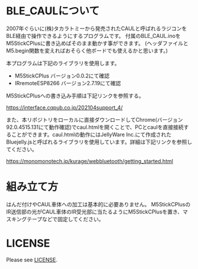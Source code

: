 # BLE_CAULについて
2007年ぐらいに(株)タカラトミーから発売されたCAULと呼ばれるラジコンをBLE経由で操作できるようにするプログラムです。
付属のBLE_CAUL.inoをM5StickCPlusに書き込めばそのまま動かす事ができます。
(ヘッダファイルとM5.begin関数を変えればおそらく他ボードでも使えるかと思います。)

本プログラムは下記のライブラリを使用します。
- M5StickCPlus バージョン0.0.2にて確認
- IRremoteESP8266 バージョン2.7.19にて確認

M5StickCPlusへの書き込み手順は下記リンクを参照する。

https://interface.cqpub.co.jp/202104support_4/

また、本リポジトリをローカルに直接ダウンロードしてChrome(バージョン92.0.4515.131にて動作確認)でcaul.htmlを開くことで、PCとcaulを直接接続することができます。caul.htmlの動作にはJellyWare Inc.にて作成されたBluejelly.jsと呼ばれるライブラリを使用しています。詳細は下記リンクを参照してください。

https://monomonotech.jp/kurage/webbluetooth/getting_started.html

# 組み立て方
はんだ付けやCAUL車体への加工は基本的に必要ありません。
M5StickCPlusのIR送信部の光がCAUL車体のIR受光部に当たるようにM5StickCPlusを置き、マスキングテープなどで固定してください。

# LICENSE
Please see [LICENSE](LICENSE).

